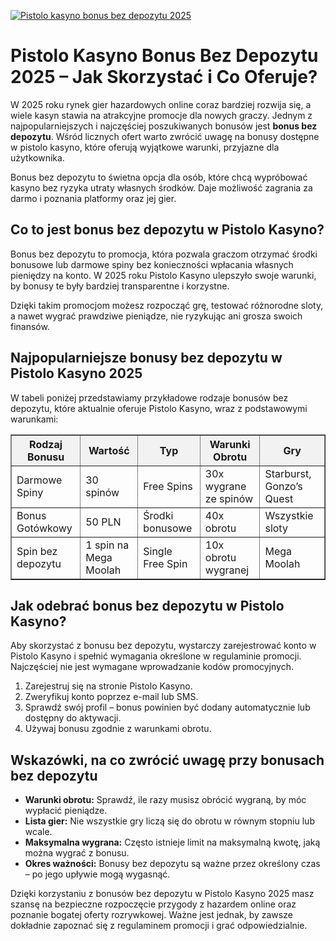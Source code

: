[![Pistolo kasyno bonus bez depozytu 2025](https://123-caf.pages.dev/gitsignup.png)](https://vrmoo.ru/Bt82HjjY)

<h1>Pistolo Kasyno Bonus Bez Depozytu 2025 – Jak Skorzystać i Co Oferuje?</h1> <p>W 2025 roku rynek gier hazardowych online coraz bardziej rozwija się, a wiele kasyn stawia na atrakcyjne promocje dla nowych graczy. Jednym z najpopularniejszych i najczęściej poszukiwanych bonusów jest <strong>bonus bez depozytu</strong>. Wśród licznych ofert warto zwrócić uwagę na bonusy dostępne w pistolo kasyno, które oferują wyjątkowe warunki, przyjazne dla użytkownika.</p>  <p>Bonus bez depozytu to świetna opcja dla osób, które chcą wypróbować kasyno bez ryzyka utraty własnych środków. Daje możliwość zagrania za darmo i poznania platformy oraz jej gier.</p>  <h2>Co to jest bonus bez depozytu w Pistolo Kasyno?</h2> <p>Bonus bez depozytu to promocja, która pozwala graczom otrzymać środki bonusowe lub darmowe spiny bez konieczności wpłacania własnych pieniędzy na konto. W 2025 roku Pistolo Kasyno ulepszyło swoje warunki, by bonusy te były bardziej transparentne i korzystne.</p> <p>Dzięki takim promocjom możesz rozpocząć grę, testować różnorodne sloty, a nawet wygrać prawdziwe pieniądze, nie ryzykując ani grosza swoich finansów.</p>  <h2>Najpopularniejsze bonusy bez depozytu w Pistolo Kasyno 2025</h2> <p>W tabeli poniżej przedstawiamy przykładowe rodzaje bonusów bez depozytu, które aktualnie oferuje Pistolo Kasyno, wraz z podstawowymi warunkami:</p>  <table border="1" cellpadding="8" cellspacing="0" style="border-collapse: collapse; width: 100%;">   <thead>     <tr style="background-color: #f2f2f2;">       <th>Rodzaj Bonusu</th>       <th>Wartość</th>       <th>Typ</th>       <th>Warunki Obrotu</th>       <th>Gry</th>     </tr>   </thead>   <tbody>     <tr>       <td>Darmowe Spiny</td>       <td>30 spinów</td>       <td>Free Spins</td>       <td>30x wygrane ze spinów</td>       <td>Starburst, Gonzo’s Quest</td>     </tr>     <tr>       <td>Bonus Gotówkowy</td>       <td>50 PLN</td>       <td>Środki bonusowe</td>       <td>40x obrotu</td>       <td>Wszystkie sloty</td>     </tr>     <tr>       <td>Spin bez depozytu</td>       <td>1 spin na Mega Moolah</td>       <td>Single Free Spin</td>       <td>10x obrotu wygranej</td>       <td>Mega Moolah</td>     </tr>   </tbody> </table>  <h2>Jak odebrać bonus bez depozytu w Pistolo Kasyno?</h2> <p>Aby skorzystać z bonusu bez depozytu, wystarczy zarejestrować konto w Pistolo Kasyno i spełnić wymagania określone w regulaminie promocji. Najczęściej nie jest wymagane wprowadzanie kodów promocyjnych.</p> <ol>   <li>Zarejestruj się na stronie Pistolo Kasyno.</li>   <li>Zweryfikuj konto poprzez e-mail lub SMS.</li>   <li>Sprawdź swój profil – bonus powinien być dodany automatycznie lub dostępny do aktywacji.</li>   <li>Używaj bonusu zgodnie z warunkami obrotu.</li> </ol>  <h2>Wskazówki, na co zwrócić uwagę przy bonusach bez depozytu</h2> <ul>   <li><strong>Warunki obrotu:</strong> Sprawdź, ile razy musisz obrócić wygraną, by móc wypłacić pieniądze.</li>   <li><strong>Lista gier:</strong> Nie wszystkie gry liczą się do obrotu w równym stopniu lub wcale.</li>   <li><strong>Maksymalna wygrana:</strong> Często istnieje limit na maksymalną kwotę, jaką można wygrać z bonusu.</li>   <li><strong>Okres ważności:</strong> Bonusy bez depozytu są ważne przez określony czas – po jego upływie mogą wygasnąć.</li> </ul>  <p>Dzięki korzystaniu z bonusów bez depozytu w Pistolo Kasyno 2025 masz szansę na bezpieczne rozpoczęcie przygody z hazardem online oraz poznanie bogatej oferty rozrywkowej. Ważne jest jednak, by zawsze dokładnie zapoznać się z regulaminem promocji i grać odpowiedzialnie.</p>